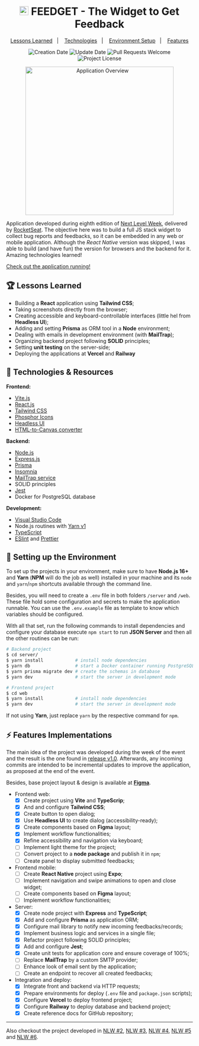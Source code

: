 <h1 title="Move.It" align="center">
  <img src="https://user-images.githubusercontent.com/44725817/212798957-efac4cb1-c290-451b-bf8e-1c633b44f4b5.png" width="24px" alt="Logo icon for Feedget" />
  FEEDGET - The Widget to Get Feedback
</h1>

<p align="center">
  <a href="#trophy-lessons-learned">Lessons Learned</a>&nbsp;&nbsp;&nbsp;|&nbsp;&nbsp;&nbsp;
  <a href="#rocket-technologies--resources">Technologies</a>&nbsp;&nbsp;&nbsp;|&nbsp;&nbsp;&nbsp;
  <a href="#hammer-setting-up-the-environment">Environment Setup</a>&nbsp;&nbsp;&nbsp;|&nbsp;&nbsp;&nbsp;
  <a href="#zap-features-implementations">Features</a>
</p>

<p align="center">
  <img src="https://img.shields.io/static/v1?labelColor=000000&color=8257e6&label=created%20at&message=may%202022" alt="Creation Date" />

  <img src="https://img.shields.io/github/last-commit/juliolmuller/feedget?label=updated%20at&labelColor=000000&color=8257e6" alt="Update Date" />

  <img src="https://img.shields.io/static/v1?labelColor=000000&color=8257e6&label=PRs&message=welcome" alt="Pull Requests Welcome" />

  <img src="https://img.shields.io/github/license/juliolmuller/feedget?labelColor=000000&color=8257e6" alt="Project License" />
</p>

<p align="center">
  <img src="https://user-images.githubusercontent.com/44725817/212799323-b9c7c6d4-c60a-436f-8d64-ebeea38ca821.gif" alt="Application Overview" width="400">
</p>

Application developed during eighth edition of [Next Level Week](https://nextlevelweek.com/), delivered by [RocketSeat](https://rocketseat.com.br/). The objective here was to build a full JS stack widget to collect bug reports and feedbacks, so it can be embedded in any web or mobile application. Although the _React Native_ version was skipped, I was able to build (and have fun) the version for browsers and the backend for it. Amazing technologies learned!

[Check out the application running!](https://jlm-feedget.vercel.app/)

## :trophy: Lessons Learned

- Building a **React** application using **Tailwind CSS**;
- Taking screenshots directly from the browser;
- Creating accessible and keyboard-controllable interfaces (little hel from **Headless UI**);
- Adding and setting **Prisma** as ORM tool in a **Node** environment;
- Dealing with emails in development environment (with **MailTrap**);
- Organizing backend project following **SOLID** principles;
- Setting **unit testing** on the server-side;
- Deploying the applications at **Vercel** and **Railway**

## :rocket: Technologies & Resources

**Frontend:**
- [Vite.js](https://vitejs.dev/)
- [React.js](https://reactjs.org)
- [Tailwind CSS](https://tailwindcss.com/)
- [Phosphor Icons](https://phosphoricons.com/)
- [Headless UI](https://headlessui.dev/)
- [HTML-to-Canvas converter](https://yorickshan.github.io/html2canvas-pro/)

**Backend:**
- [Node.js](https://nodejs.org/en/)
- [Express.js](https://expressjs.com/)
- [Prisma](https://www.prisma.io/)
- [Insomnia](https://insomnia.rest/)
- [MailTrap service](https://mailtrap.io/)
- SOLID principles
- [Jest](https://jestjs.io/)
- Docker for PostgreSQL database

**Development:**
- [Visual Studio Code](https://code.visualstudio.com/)
- Node.js routines with [Yarn v1](https://yarnpkg.com/)
- [TypeScript](https://www.typescriptlang.org/)
- [ESlint](https://eslint.org/) and [Prettier](https://prettier.io/)

## :hammer: Setting up the Environment

To set up the projects in your environment, make sure to have **Node.js 16+** and **Yarn** (**NPM** will do the job as well) installed in your machine and its `node` and `yarn`/`npm` shortcuts available through the command line.

Besides, you will need to create a `.env` file in both folders `/server` and `/web`. These file hold some configuration and secrets to make the application runnable. You can use the `.env.example` file as template to know which variables should be configured.

With all that set, run the following commands to install dependencies and configure your database execute `npm start` to run **JSON Server** and then all the other routines can be run:

```bash
# Backend project
$ cd server/
$ yarn install            # install node dependencies
$ yarn db                 # start a Docker container running PostgreSQL
$ yarn prisma migrate dev # create the schemas in database
$ yarn dev                # start the server in development mode

# Frontend project
$ cd web
$ yarn install            # install node dependencies
$ yarn dev                # start the server in development mode
```

If not using **Yarn**, just replace `yarn` by the respective command for `npm`.

## :zap: Features Implementations

The main idea of the project was developed during the week of the event and the result is the one found in [release v1.0](https://github.com/juliolmuller/feedget/releases/tag/v1.0). Afterwards, any incoming commits are intended to be incremental updates to improve the application, as proposed at the end of the event.

Besides, base project layout & design is available at **[Figma](https://www.figma.com/file/AsyJFfGRy4RbYPfBVYvE5q/Feedback-Widget)**.

- Frontend web:
  - [x] Create project using **Vite** and **TypeScrip**;
  - [x] And and configure **Tailwind CSS**;
  - [x] Create button to open dialog;
  - [x] Use **Headless UI** to create dialog (accessibility-ready);
  - [x] Create components based on **Figma** layout;
  - [x] Implement workflow functionalities;
  - [x] Refine accessibility and navigation via keyboard;
  - [ ] Implement light theme for the project;
  - [ ] Convert project to a **node package** and publish it in `npm`;
  - [ ] Create panel to display submitted feedbacks;
- Frontend mobile:
  - [ ] Create **React Native** project using **Expo**;
  - [ ] Implement navigation and swipe animations to open and close widget;
  - [ ] Create components based on **Figma** layout;
  - [ ] Implement workflow functionalities;
- Server:
  - [x] Create node project with **Express** and **TypeScript**;
  - [x] Add and configure **Prisma** as application ORM;
  - [x] Configure mail library to notify new incoming feedbacks/records;
  - [x] Implement business logic and services in a single file;
  - [x] Refactor project following SOLID principles;
  - [x] Add and configure **Jest**;
  - [x] Create unit tests for application core and ensure coverage of 100%;
  - [ ] Replace **MailTrap** by a custom SMTP provider;
  - [ ] Enhance look of email sent by the application;
  - [ ] Create an endpoint to recover all created feedbacks;
- Integration and deploy:
  - [x] Integrate front and backend via HTTP requests;
  - [x] Prepare environments for deploy (`.env` file and `package.json` scripts);
  - [x] Configure **Vercel** to deploy frontend project;
  - [x] Configure **Railway** to deploy database and backend project;
  - [x] Create reference docs for GitHub repository;

---

Also checkout the project developed in [NLW #2](https://github.com/juliolmuller/proffy), [NLW #3](https://github.com/juliolmuller/happy), [NLW #4](https://github.com/juliolmuller/move.it), [NLW #5](https://github.com/juliolmuller/podcastr) and [NLW #6](https://github.com/juliolmuller/letmeask).
